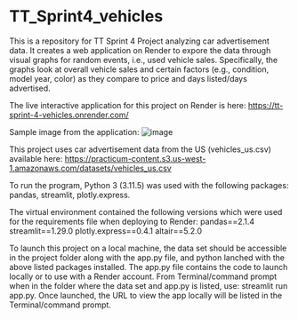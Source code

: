 # TT_Sprint4_vehicles
This is a repository for TT Sprint 4 Project analyzing car advertisement data. It creates a web application on Render to expore the data through visual graphs for random events, i.e., used vehicle sales. Specifically, the graphs look at overall vehicle sales and certain factors (e.g., condition, model year, color) as they compare to price and days listed/days advertised.

The live interactive application for this project on Render is here:
https://tt-sprint-4-vehicles.onrender.com/

Sample image from the application:
![image](https://github.com/user-attachments/assets/5d9a7066-7e11-4c68-9315-7d3c1a0eab5e)

This project uses car advertisement data from the US (vehicles_us.csv) available here: https://practicum-content.s3.us-west-1.amazonaws.com/datasets/vehicles_us.csv

To run the program, Python 3 (3.11.5) was used with the following packages: pandas, streamlit, plotly.express.

The virtual environment contained the following versions which were used for the requirements file when deploying to Render:
pandas==2.1.4
streamlit==1.29.0
plotly.express==0.4.1
altair==5.2.0

To launch this project on a local machine, the data set should be accessible in the project folder along with the app.py file, and python lanched with the above listed packages installed. The app.py file contains the code to launch locally or to use with a Render account. From Terminal/command prompt when in the folder where the data set and app.py is listed, use: streamlit run app.py. Once launched, the URL to view the app locally will be listed in the Terminal/command prompt.
